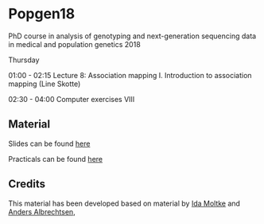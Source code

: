 # Popgen18

PhD course in analysis of genotyping and next-generation sequencing data in medical and population genetics 2018

Thursday 

01:00 - 02:15 Lecture 8: Association mapping I. Introduction to association mapping (Line Skotte)

02:30 - 04:00 Computer exercises VIII

## Material

Slides can be found [here](https://github.com/lineskotte/popgen18/tree/master/slides/GWAS_lecture_popgen18.pdf)

Practicals can be found [here](https://github.com/lineskotte/popgen18/tree/master/practicals)


## Credits

This material has been developed based on material by [Ida Moltke](https://idamoltke.wordpress.com) and [Anders Albrechtsen](http://popgen.dk/albrecht/web/WelcomePage.html), 
